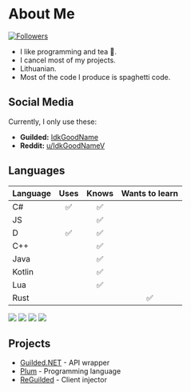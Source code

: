 # About Me

[![Followers](https://img.shields.io/github/followers/IdkGoodName?style=for-the-badge&logo=github)](https://github.com/IdkGoodName)

- I like programming and tea 🍵.
- I cancel most of my projects.
- Lithuanian.
- Most of the code I produce is spaghetti code.

## Social Media
Currently, I only use these:
- **Guilded:** [IdkGoodName](https://www.guilded.gg/profile/R40Mp0Wd)
- **Reddit:** [u/IdkGoodNameV](https://www.reddit.com/user/IdkGoodNameV)

## Languages
Language | Uses | Knows | Wants to learn
-------- | :--: | :---: | :------------:
C#       |  ✅  |   ✅   |
JS       |      |   ✅   |
D        |  ✅  |   ✅   |
C++      |      |   ✅   |
Java     |      |   ✅   |
Kotlin   |      |   ✅   |
Lua      |      |   ✅   |
Rust     |      |        |   ✅

![](https://github-profile-summary-cards.vercel.app/api/cards/profile-details?username=IdkGoodName&theme=monokai)
![](https://github-profile-summary-cards.vercel.app/api/cards/most-commit-language?username=IdkGoodName&theme=monokai)
![](https://github-profile-summary-cards.vercel.app/api/cards/stats?username=IdkGoodName&theme=monokai)
![](https://github-profile-summary-cards.vercel.app/api/cards/productive-time?username=IdkGoodName&theme=monokai)

## Projects
- [Guilded.NET](https://github.com/Guilded-NET) - API wrapper
- [Plum](https://github.com/PlumLang) - Programming language
- [ReGuilded](https://github.com/ReGuilded) - Client injector
